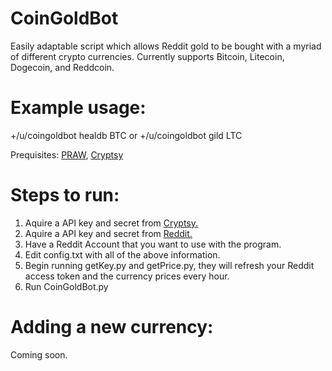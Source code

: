 # CoinGoldBot
Easily adaptable script which allows Reddit gold to be bought with a myriad of different crypto currencies.
Currently supports Bitcoin, Litecoin, Dogecoin, and Reddcoin. 

<H1>Example usage:</H1>
+/u/coingoldbot healdb BTC
or
+/u/coingoldbot gild LTC

Prequisites: <a href="https://pypi.python.org/pypi/praw">PRAW</a>, <a href="https://pypi.python.org/pypi/Cryptsy">Cryptsy</a>

<H1>Steps to run:</H1>

1. Aquire a API key and secret from <a href="https://cryptsy.com">Cryptsy.</a>
2. Aquire a API key and secret from <a href="https://www.reddit.com/prefs/apps">Reddit.</a>
3. Have a Reddit Account that you want to use with the program.
4. Edit config.txt with all of the above information.
5. Begin running getKey.py and getPrice.py, they will refresh your Reddit access token and the currency prices every hour.
6. Run CoinGoldBot.py

<H1>Adding a new currency:</H1>
Coming soon.
